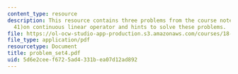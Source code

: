 ```yaml
---
content_type: resource
description: This resource contains three problems from the course notes (29, 40 and
  41)on continuous linear operator and hints to solve these problems.
file: https://ol-ocw-studio-app-production.s3.amazonaws.com/courses/18-155-differential-analysis-fall-2004/5d6e2ceef6725ad4331bea07d12ad892_problem_set4.pdf
file_type: application/pdf
resourcetype: Document
title: problem_set4.pdf
uid: 5d6e2cee-f672-5ad4-331b-ea07d12ad892
---
```

